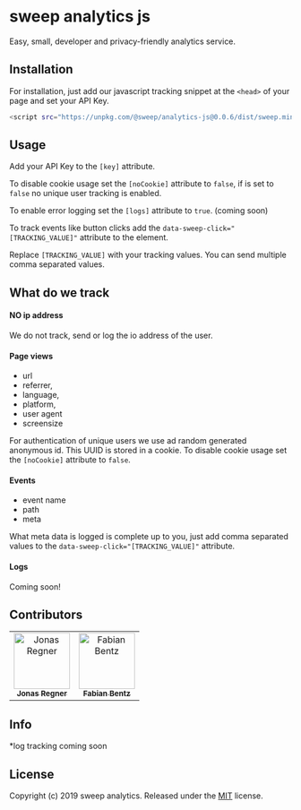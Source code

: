 sweep analytics js
=====
Easy, small, developer and privacy-friendly analytics service.

Installation
------------
For installation, just add our javascript tracking snippet at the ```<head>``` of your page and set your API Key.

```bash
<script src="https://unpkg.com/@sweep/analytics-js@0.0.6/dist/sweep.min.js" key="[YOUR_API_KEY]" logs="[true/false]" noCookie="[true/false]" type="application/javascript"></script
```

Usage
-----
Add your API Key to the ```[key]``` attribute.

To disable cookie usage set the ```[noCookie]``` attribute to ```false```, if is set to ```false``` no unique user tracking is enabled.

To enable error logging set the ```[logs]``` attribute to ```true```. (coming soon)

To track events like button clicks add the ```data-sweep-click="[TRACKING_VALUE]"``` attribute to the element.

Replace ```[TRACKING_VALUE]``` with your tracking values.
You can send multiple comma separated values.

What do we track
-----

#### NO ip address
We do not track, send or log the io address of the user.

#### Page views
- url
- referrer,
- language,
- platform,
- user agent
- screensize

For authentication of unique users we use ad random generated anonymous id. This UUID is stored in a cookie. To disable cookie usage set the ```[noCookie]``` attribute to ```false```.

#### Events
- event name
- path
- meta

What meta data is logged is complete up to you, just add comma separated values to the ```data-sweep-click="[TRACKING_VALUE]"``` attribute.

#### Logs
Coming soon!


Contributors
---------
<table>
  <tr>
    <td align="center">
    <a href="https://github.com/regnerisch">
	    <img src="https://avatars1.githubusercontent.com/u/9422737?s=460&v=4" width="100px;" alt="Jonas Regner"/>
	    <br /><sub><b>Jonas Regner</b></sub>
    </a>
    </td>
    <td align="center">
    <a href="https://github.com/bentzibentz">
    <img src="https://avatars0.githubusercontent.com/u/8548959?s=460&v=4" width="100px;" alt="Fabian Bentz"/>
    <br /><sub><b>Fabian Bentz</b></sub>
    </a>
    </td>
</tr>
</table>


Info
---------
*log tracking coming soon

License
-------

Copyright (c) 2019 sweep analytics.
Released under the [MIT](LICENSE) license.


